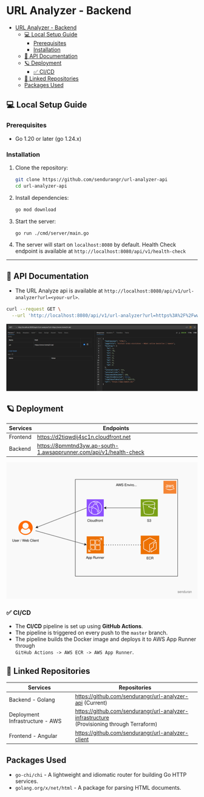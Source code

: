 # URL Analyzer - Backend

<!-- TOC -->

* [URL Analyzer - Backend](#url-analyzer---backend)
    * [💻 Local Setup Guide](#-local-setup-guide)
        * [Prerequisites](#prerequisites)
        * [Installation](#installation)
    * [🤙 API Documentation](#-api-documentation)
    * [🪐 Deployment](#-deployment)
        * [✅ CI/CD](#-cicd)
    * [🔅 Linked Repositories](#-linked-repositories)
    * [Packages Used](#packages-used)

<!-- TOC -->

## 💻 Local Setup Guide

### Prerequisites

- Go 1.20 or later (go 1.24.x)

### Installation

1. Clone the repository:
   ```bash
   git clone https://github.com/sendurangr/url-analyzer-api
   cd url-analyzer-api
    ```

2. Install dependencies:
   ```bash
   go mod download
   ```

3. Start the server:
   ```bash
   go run ./cmd/server/main.go
   ```

4. The server will start on `localhost:8080` by default.
   Health Check endpoint is available at `http://localhost:8080/api/v1/health-check`

---

## 🤙 API Documentation

- The URL Analyze api is available at `http://localhost:8080/api/v1/url-analyzer?url=<your-url>`.

```bash
curl --request GET \
  --url 'http://localhost:8080/api/v1/url-analyzer?url=https%3A%2F%2Fwww.home24.de%2F'
```

![api-screenshot](./docs/assets/api-screenshot.png)

## 🪐 Deployment

| Services | Endpoints                                                          |
|----------|--------------------------------------------------------------------|
| Frontend | https://d2tiqwdij4sc1n.cloudfront.net                              |
| Backend  | https://8pmmtnd3yw.ap-south-1.awsapprunner.com/api/v1/health-check |

![Infrastructure Diagram](./docs/assets/diagram.svg)

### ✅ CI/CD

- The **CI/CD** pipeline is set up using **GitHub Actions**.
- The pipeline is triggered on every push to the `master` branch.
- The pipeline builds the Docker image and deploys it to AWS App Runner through <br>
  `GitHub Actions -> AWS ECR -> AWS App Runner`.

## 🔅 Linked Repositories

| Services                        | Repositories                                                                                    |
|---------------------------------|-------------------------------------------------------------------------------------------------|
| Backend - Golang                | https://github.com/sendurangr/url-analyzer-api    (Current)                                     |
| Deployment Infrastructure - AWS | https://github.com/sendurangr/url-analyzer-infrastructure <br> (Provisioning through Terraform) |
| Frontend - Angular              | https://github.com/sendurangr/url-analyzer-client                                               |

## Packages Used

- `go-chi/chi` - A lightweight and idiomatic router for building Go HTTP services.
- `golang.org/x/net/html` - A package for parsing HTML documents.
